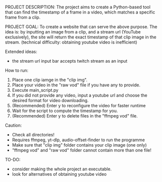 PROJECT DESCRIPTION:
The project aims to create a Python-based tool that can find the timestamp of a frame in a video, 
which matches a specific frame from a clip.

PROJECT GOAL:
To create a website that can serve the above purpose.
The idea is: by inputting an image from a clip, and a stream url (YouTube exclusively),
             the site will return the exact timestamp of that clip image in the stream.
             (technical difficulty: obtaining youtube video is inefficient)

Extended ideas:
- the stream url input bar accepts twitch stream as an input

How to run:
1. Place one clip iamge in the "clip img".
2. Place your video in the "raw vod" file if you have any to provide.
3. Execute main_script.py
4. If you did not provide any video, input a youtube url and choose the desired format for video downloading.
5. (Recommended) Enter y to reconfigure the video for faster runtime 
6. Wait for the script to compute the timestamp for you.
7. (Recommended) Enter y to delete files in the "ffmpeg vod" file.

Caution:
- Check all directories!
- Requires ffmpeg, yt-dlp, audio-offset-finder to run the programme
- Make sure that "clip img" folder contains your clip image (one only)
- "ffmpeg vod" and "raw vod" folder cannot contain more than one file!

TO-DO:
- consider making the whole project an executable.
- look for alternatives of obtaining youtube video
